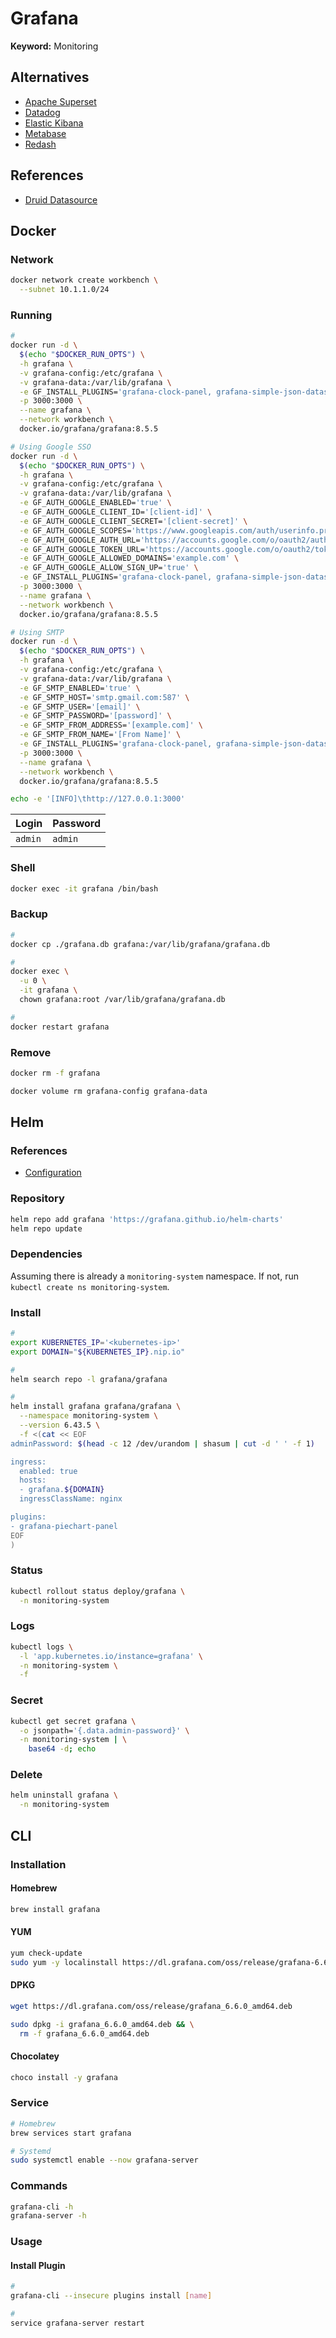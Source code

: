 # Grafana

**Keyword:** Monitoring

<!--
https://linkedin.com/learning/graphite-and-grafana-visualizing-application-performance/monitoring-and-visualizing-system-performance
https://linkedin.com/learning/kubernetes-monitoring-with-prometheus/prometheus-monitoring-to-prevent-outages
https://app.pluralsight.com/library/courses/monitoring-containerized-app-health-docker/table-of-contents
-->

## Alternatives

- [Apache Superset](/apache/apache-superset.md)
- [Datadog](https://www.datadoghq.com/)
- [Elastic Kibana](/elastic/elastic-kibana.md)
- [Metabase](/metabase.md)
- [Redash](/redash.md)

## References

- [Druid Datasource](https://grafana.com/grafana/plugins/abhisant-druid-datasource)

## Docker

### Network

```sh
docker network create workbench \
  --subnet 10.1.1.0/24
```

### Running

```sh
#
docker run -d \
  $(echo "$DOCKER_RUN_OPTS") \
  -h grafana \
  -v grafana-config:/etc/grafana \
  -v grafana-data:/var/lib/grafana \
  -e GF_INSTALL_PLUGINS='grafana-clock-panel, grafana-simple-json-datasource, grafana-piechart-panel' \
  -p 3000:3000 \
  --name grafana \
  --network workbench \
  docker.io/grafana/grafana:8.5.5

# Using Google SSO
docker run -d \
  $(echo "$DOCKER_RUN_OPTS") \
  -h grafana \
  -v grafana-config:/etc/grafana \
  -v grafana-data:/var/lib/grafana \
  -e GF_AUTH_GOOGLE_ENABLED='true' \
  -e GF_AUTH_GOOGLE_CLIENT_ID='[client-id]' \
  -e GF_AUTH_GOOGLE_CLIENT_SECRET='[client-secret]' \
  -e GF_AUTH_GOOGLE_SCOPES='https://www.googleapis.com/auth/userinfo.profile https://www.googleapis.com/auth/userinfo.email' \
  -e GF_AUTH_GOOGLE_AUTH_URL='https://accounts.google.com/o/oauth2/auth' \
  -e GF_AUTH_GOOGLE_TOKEN_URL='https://accounts.google.com/o/oauth2/token' \
  -e GF_AUTH_GOOGLE_ALLOWED_DOMAINS='example.com' \
  -e GF_AUTH_GOOGLE_ALLOW_SIGN_UP='true' \
  -e GF_INSTALL_PLUGINS='grafana-clock-panel, grafana-simple-json-datasource, grafana-piechart-panel' \
  -p 3000:3000 \
  --name grafana \
  --network workbench \
  docker.io/grafana/grafana:8.5.5

# Using SMTP
docker run -d \
  $(echo "$DOCKER_RUN_OPTS") \
  -h grafana \
  -v grafana-config:/etc/grafana \
  -v grafana-data:/var/lib/grafana \
  -e GF_SMTP_ENABLED='true' \
  -e GF_SMTP_HOST='smtp.gmail.com:587' \
  -e GF_SMTP_USER='[email]' \
  -e GF_SMTP_PASSWORD='[password]' \
  -e GF_SMTP_FROM_ADDRESS='[example.com]' \
  -e GF_SMTP_FROM_NAME='[From Name]' \
  -e GF_INSTALL_PLUGINS='grafana-clock-panel, grafana-simple-json-datasource, grafana-piechart-panel' \
  -p 3000:3000 \
  --name grafana \
  --network workbench \
  docker.io/grafana/grafana:8.5.5
```

<!-- ```sh
docker cp [filename].json grafana:/etc/grafana/provisioning/dashboards
``` -->

```sh
echo -e '[INFO]\thttp://127.0.0.1:3000'
```

| Login   | Password |
| ------- | -------- |
| `admin` | `admin`  |

### Shell

```sh
docker exec -it grafana /bin/bash
```

### Backup

```sh
#
docker cp ./grafana.db grafana:/var/lib/grafana/grafana.db

#
docker exec \
  -u 0 \
  -it grafana \
  chown grafana:root /var/lib/grafana/grafana.db

#
docker restart grafana
```

<!--
/etc/grafana/provisioning
-->

### Remove

```sh
docker rm -f grafana

docker volume rm grafana-config grafana-data
```

## Helm

### References

- [Configuration](https://github.com/grafana/helm-charts/tree/main/charts/grafana#configuration)

### Repository

```sh
helm repo add grafana 'https://grafana.github.io/helm-charts'
helm repo update
```

### Dependencies

Assuming there is already a `monitoring-system` namespace. If not, run `kubectl create ns monitoring-system`.

### Install

```sh
#
export KUBERNETES_IP='<kubernetes-ip>'
export DOMAIN="${KUBERNETES_IP}.nip.io"

#
helm search repo -l grafana/grafana

#
helm install grafana grafana/grafana \
  --namespace monitoring-system \
  --version 6.43.5 \
  -f <(cat << EOF
adminPassword: $(head -c 12 /dev/urandom | shasum | cut -d ' ' -f 1)

ingress:
  enabled: true
  hosts:
  - grafana.${DOMAIN}
  ingressClassName: nginx

plugins:
- grafana-piechart-panel
EOF
)
```

### Status

```sh
kubectl rollout status deploy/grafana \
  -n monitoring-system
```

### Logs

```sh
kubectl logs \
  -l 'app.kubernetes.io/instance=grafana' \
  -n monitoring-system \
  -f
```

### Secret

```sh
kubectl get secret grafana \
  -o jsonpath='{.data.admin-password}' \
  -n monitoring-system | \
    base64 -d; echo
```

### Delete

```sh
helm uninstall grafana \
  -n monitoring-system
```

## CLI

### Installation

#### Homebrew

```sh
brew install grafana
```

#### YUM

```sh
yum check-update
sudo yum -y localinstall https://dl.grafana.com/oss/release/grafana-6.6.0-1.x86_64.rpm
```

#### DPKG

```sh
wget https://dl.grafana.com/oss/release/grafana_6.6.0_amd64.deb

sudo dpkg -i grafana_6.6.0_amd64.deb && \
  rm -f grafana_6.6.0_amd64.deb
```

#### Chocolatey

```sh
choco install -y grafana
```

### Service

```sh
# Homebrew
brew services start grafana

# Systemd
sudo systemctl enable --now grafana-server
```

### Commands

```sh
grafana-cli -h
grafana-server -h
```

### Usage

#### Install Plugin

```sh
#
grafana-cli --insecure plugins install [name]

#
service grafana-server restart
```
